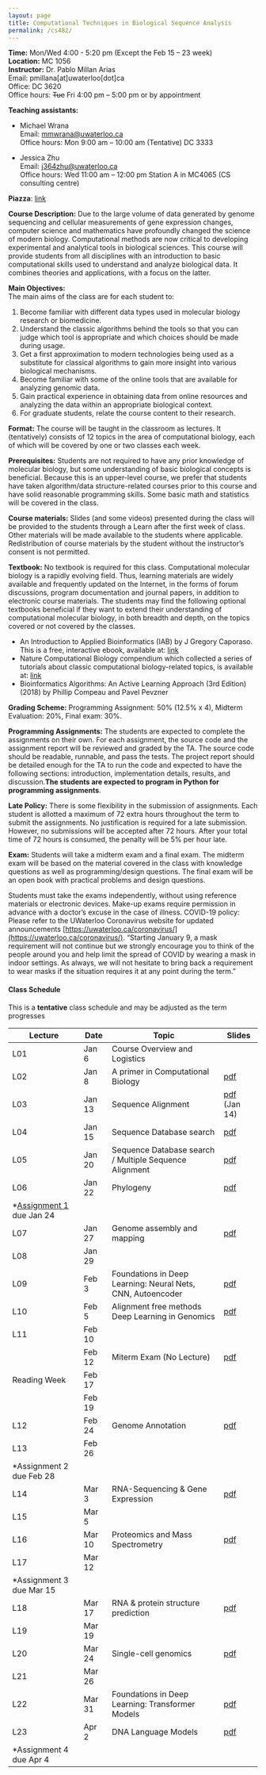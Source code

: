 ```yaml
---
layout: page
title: Computational Techniques in Biological Sequence Analysis
permalink: /cs482/
---
```



**Time:** Mon/Wed 4:00 - 5:20 pm (Except the Feb 15 – 23 week)  
**Location:** MC 1056  
**Instructor:** Dr. Pablo Millan Arias   
                Email: pmillana[at]uwaterloo[dot]ca  
                Office: DC 3620  
                Office hours: ~~Tue~~ Fri 4:00 pm – 5:00 pm or by appointment  

**Teaching assistants:** 
  - Michael Wrana  
    Email: mmwrana@uwaterloo.ca  
    Office hours: Mon 9:00 am – 10:00 am (Tentative) DC 3333  

  - Jessica Zhu  
    Email: j364zhu@uwaterloo.ca  
    Office hours: Wed 11:00 am – 12:00 pm Station A in MC4065 (CS consulting centre)  

**Piazza**: [link](https://piazza.com/uwaterloo.ca/winter2025/cs482682)


**Course Description:** Due to the large volume of data generated by genome sequencing and cellular measurements of gene expression changes, computer science and mathematics have profoundly changed the science of modern biology. Computational methods are now critical to developing experimental and analytical tools in biological sciences. This course will provide students from all disciplines with an introduction to basic computational skills used to understand and analyze biological data. It combines theories and applications, with a focus on the latter.

**Main Objectives:**   
The main aims of the class are for each student to:  

1. Become familiar with different data types used in molecular biology research or biomedicine.
2. Understand the classic algorithms behind the tools so that you can judge which tool is appropriate and which choices should be made during usage.
3. Get a first approximation to modern technologies being used as a substitute for classical algorithms to gain more insight into various biological mechanisms. 
4. Become familiar with some of the online tools that are available for analyzing genomic data.
5. Gain practical experience in obtaining data from online resources and analyzing the data within an appropriate biological context.
6. For graduate students, relate the course content to their research. 

**Format:** The course will be taught in the classroom as lectures. It (tentatively) consists of 12 topics in the area of computational biology, each of which will be covered by one or two classes each week.  

**Prerequisites:** Students are not required to have any prior knowledge of molecular biology, but some understanding of basic biological concepts is beneficial. Because this is an upper-level course, we prefer that students have taken algorithm/data structure-related courses prior to this course and have solid reasonable programming skills. Some basic math and statistics will be covered in the class.  

**Course materials:** Slides (and some videos) presented during the class will be provided to the students through a Learn after the first week of class. Other materials will be made available to the students where applicable. Redistribution of course materials by the student without the instructor’s consent is not permitted.  

**Textbook:** No textbook is required for this class. Computational molecular biology is a rapidly evolving field. Thus, learning materials are widely available and frequently updated on the Internet, in the forms of forum discussions, program documentation and journal papers, in addition to electronic course materials. The students may find the following optional textbooks beneficial if they want to extend their understanding of computational molecular biology, in both breadth and depth, on the topics covered or not covered by the classes.
- An Introduction to Applied Bioinformatics (IAB) by J Gregory Caporaso. This is a free, interactive ebook, available at: [link](http://readiab.org.)
- Nature Computational Biology compendium which collected a series of tutorials about classic computational biology-related topics, is available at: [link](https://www.nature.com/collections/tmdlscdqmc)
- Bioinformatics Algorithms: An Active Learning Approach (3rd Edition) (2018) by Phillip Compeau and Pavel Pevzner
  

**Grading Scheme:** Programming Assignment: 50% (12.5% x 4), Midterm Evaluation: 20%, Final exam: 30%.  

**Programming Assignments:** The students are expected to complete the assignments on their own. For each assignment, the source code and the assignment report will be reviewed and graded by the TA. The source code should be readable, runnable, and pass the tests. The project report should be detailed enough for the TA to run the code and expected to have the following sections: introduction, implementation details, results, and discussion.**The students are expected to program in Python for programming assignments**.
	
**Late Policy:** There is some flexibility in the submission of assignments. Each student is allotted a maximum of 72 extra hours throughout the term to submit the assignments.  No justification is required for a late submission. However,  no submissions will be accepted after 72 hours. After your total time of 72 hours is consumed, the penalty will be 5% per hour late.   

**Exam:** Students will take a midterm exam and a final exam. The midterm exam will be based on the material covered in the class with knowledge questions as well as programming/design questions. The final exam will be an open book with practical problems and design questions.  

Students must take the exams independently, without using reference materials or electronic devices. Make-up exams require permission in advance with a doctor’s excuse in the case of illness.
COVID-19 policy: Please refer to the UWaterloo Coronavirus website for updated announcements [https://uwaterloo.ca/coronavirus/](https://uwaterloo.ca/coronavirus/). “Starting January 9, a mask requirement will not continue but we strongly encourage you to think of the people around you and help limit the spread of COVID by wearing a mask in indoor settings. As always, we will not hesitate to bring back a requirement to wear masks if the situation requires it at any point during the term.”

#### Class Schedule 

This is a **tentative** class schedule and may be adjusted as the term progresses

| Lecture                   | Date   | Topic                                                       | Slides |
| ------------------------- | ------ | ----------------------------------------------------------- |--------|
| L01                       | Jan 6  | Course Overview and Logistics                               ||
| L02                       | Jan 8  | A primer in Computational Biology                           |[pdf](https://learn.uwaterloo.ca/d2l/le/content/1097892/viewContent/5875262/View)|
| L03                       | Jan 13 | Sequence Alignment                                          |[pdf](https://learn.uwaterloo.ca/d2l/le/content/1097892/viewContent/5882089/View) (Jan 14)| 
| L04                       | Jan 15 | Sequence Database search                                    |[pdf](https://learn.uwaterloo.ca/d2l/le/content/1097892/viewContent/5882090/View)|
| L05                       | Jan 20 | Sequence Database search / Multiple Sequence Alignment      |[pdf](https://learn.uwaterloo.ca/d2l/le/content/1097892/viewContent/5882091/View)|
| L06                       | Jan 22 | Phylogeny                                                   |[pdf](https://learn.uwaterloo.ca/d2l/le/content/1097892/viewContent/5882092/View)|
| \*[Assignment 1](https://learn.uwaterloo.ca/d2l/le/content/1097892/viewContent/5883633/View) due Jan 24 |
| L07                       | Jan 27 | Genome assembly and mapping                                 |[pdf](https://learn.uwaterloo.ca/d2l/le/content/1097892/viewContent/5882093/View)|
| L08                       | Jan 29 |                                                             ||
| L09                       | Feb 3  | Foundations in Deep Learning: Neural Nets, CNN, Autoencoder |[pdf]()|
| L10                       | Feb 5  | Alignment free methods Deep Learning in Genomics            |[pdf]()|
| L11                       | Feb 10 |                                                             ||
|                           | Feb 12 | Miterm Exam (No Lecture)                                    |[pdf]()|
| Reading Week              | Feb 17 |                                                             ||
|                           | Feb 19 |                                                             ||
| L12                       | Feb 24 | Genome Annotation                                           |[pdf](https://learn.uwaterloo.ca/d2l/le/content/1097892/viewContent/5882094/View)|
| L13                       | Feb 26 |                                                             ||
| \*Assignment 2 due Feb 28 |
| L14                       | Mar 3  | RNA-Sequencing & Gene Expression                            |[pdf](https://learn.uwaterloo.ca/d2l/le/content/1097892/viewContent/5882095/View)|
| L15                       | Mar 5  |                                                             ||
| L16                       | Mar 10 |Proteomics and Mass Spectrometry                             |[pdf](https://learn.uwaterloo.ca/d2l/le/content/1097892/viewContent/5882096/View)| 
| L17                       | Mar 12 |                                                             ||
| \*Assignment 3 due Mar 15 |
| L18                       | Mar 17 | RNA & protein structure prediction                          |[pdf](https://learn.uwaterloo.ca/d2l/le/content/1097892/viewContent/5882097/View)|
| L19                       | Mar 19 |                                                             ||
| L20                       | Mar 24 | Single-cell genomics                                        |[pdf](https://learn.uwaterloo.ca/d2l/le/content/1097892/viewContent/5882098/View)|
| L21                       | Mar 26 |                                                             ||
| L22                       | Mar 31 | Foundations in Deep Learning: Transformer Models            |[pdf]()|
| L23                       | Apr 2  | DNA Language Models                                         |[pdf]()|
| \*Assignment 4 due Apr 4  |



